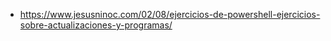 * https://www.jesusninoc.com/02/08/ejercicios-de-powershell-ejercicios-sobre-actualizaciones-y-programas/
